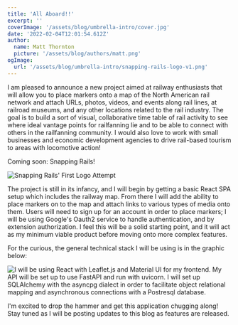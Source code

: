 ```yaml
---
title: 'All Aboard!!'
excerpt: ''
coverImage: '/assets/blog/umbrella-intro/cover.jpg'
date: '2022-02-04T12:01:54.612Z'
author:
  name: Matt Thornton
  picture: '/assets/blog/authors/matt.png'
ogImage:
  url: '/assets/blog/umbrella-intro/snapping-rails-logo-v1.png'
---
```


I am pleased to announce a new project aimed at railway enthusiasts that will allow you to place markers onto a map of the North American rail network and attach URLs, photos, videos, and events along rail lines, at railroad museums, and any other locations related to the rail industry. The goal is to build a sort of visual, collaborative time table of rail activity to see where ideal vantage points for railfanning lie and to be able to connect with others in the railfanning community. I would also love to work with small businesses and economic development agencies to drive rail-based tourism to areas with locomotive action!


Coming soon: Snapping Rails!


![Snapping Rails' First Logo Attempt](/assets/blog/umbrella-intro/snapping-rails-logo-v1.png "Snapping Rails' First Logo Attempt")


The project is still in its infancy, and I will begin by getting a basic React SPA setup which includes the railway map. From there I will add the ability to place markers on to the map and attach links to various types of media onto them. Users will need to sign up for an account in order to place markers; I will be using Google's Oauth2 service to handle authentication, and by extension authorization. I feel this will be a solid starting point, and it will act as my minimum viable product before moving onto more complex features.

For the curious, the general technical stack I will be using is in the graphic below: 

![I will be using React with Leaflet.js and Material UI for my frontend. My API will be set up to use FastAPI and run with uvicorn. I will set up SQLAlchemy with the asyncpg dialect in order to facilitate object relational mapping and asynchronous connections with a Postresql database.](/assets/blog/umbrella-intro/tech-stack.png "Snapping Rails' Tech Stack")

I'm excited to drop the hammer and get this application chugging along! Stay tuned as I will be posting updates to this blog as features are released.
